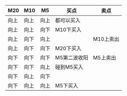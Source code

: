 | M20  | M10  | M5   | 买点      | 卖点     |
| :--- | ---- | ---- | ------- | ------ |
| 向上   | 向上   | 向上   | 都可以买入   |        |
| 向上   | 向上   | 向下   | M10下买入  |        |
| 向上   | 向下   | 向上   |         | M10上卖出 |
| 向上   | 向下   | 向下   | M20下买入  |        |
| 向下   | 向下   | 向下   | M5第二波收阳 | M5上卖出  |
| 向下   | 向下   | 向上   | 碰到M5买入  |        |
| 向下   | 向上   | 向下   |         |        |
| 向下   | 向上   | 向上   | M5下买入   |        |